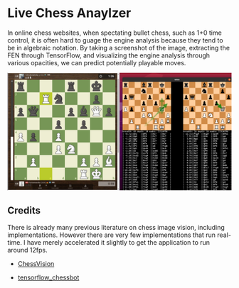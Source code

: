 # Live Chess Anaylzer

In online chess websites, when spectating bullet chess, such as 1+0 time control, it is often hard to guage the engine analysis because they tend to be in algebraic notation. By taking a screenshot of the image, extracting the FEN through TensorFlow, and visualizing the engine analysis through various opacities, we can predict potentially playable moves.

![](https://github.com/fluxt/chess-vision/blob/main/figures/demo.png?raw=true)

## Credits

There is already many previous literature on chess image vision, including implementations. However there are very few implementations that run real-time. I have merely accelerated it slightly to get the application to run around 12fps.

 - [ChessVision](https://github.com/pmauchle/ChessVision)

 - [tensorflow_chessbot](https://github.com/Elucidation/tensorflow_chessbot)
